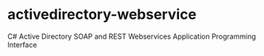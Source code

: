 # activedirectory-webservice
C# Active Directory SOAP and REST  Webservices Application Programming Interface
